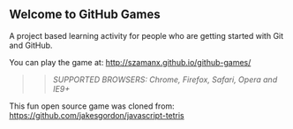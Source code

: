 ## Welcome to GitHub Games

A project based learning activity for people who are getting started with Git and GitHub.

You can play the game at: http://szamanx.github.io/github-games/

>> _*SUPPORTED BROWSERS*: Chrome, Firefox, Safari, Opera and IE9+_

This fun open source game was cloned from: https://github.com/jakesgordon/javascript-tetris
